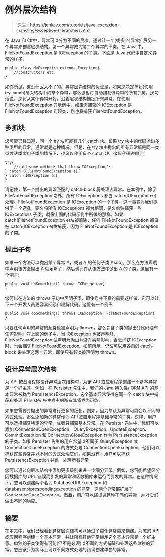 # 例外层次结构

> 原文：<https://jenkov.com/tutorials/java-exception-handling/exception-hierarchies.html>

在 Java 和 C#中，异常可以分为不同的层次。通过让一个(或多个)异常扩展另一个异常来创建层次结构。第一个异常成为第二个异常的子类。在 Java 中，FileNotFoundException 是 IOException 的子类。下面是 Java 代码中自定义异常的样子:

```
public class MyException extends Exception{
    //constructors etc.
}

```

如你所见，这没什么大不了的。异常层次结构的优点是，如果您决定捕获(使用 try-catch)层次结构中的某个异常，那么您也将自动捕获该异常的所有子类。换句话说，您将从某个异常开始，沿着层次结构捕捉所有异常。在使用 FileNotFoundException 的示例中，如果您捕获的 IOException 是 FileNotFoundException 的超类，您也将捕获 FileNotFoundException。

## 多抓块

您可能已经知道，同一个 try 块可能有几个 catch 块。如果 try 块中的代码抛出多种类型的异常，通常就是这种情况。但是，在 try 块中抛出的所有异常都是同一类型或该类型的子类的情况下，也可以使用多个 catch 块。这段代码说明了:

```
try{
    //call some methods that throw IOException's
} catch (FileNotFoundException e){
} catch (IOException e){
}

```

请记住，第一个抛出的异常匹配的 catch-block 将处理该异常。在本例中，除了 FileNotFoundException 之外，所有 IOExceptions 都由 catch(IOException e)处理。FileNotFoundException 是 IOException 的一个子类，这一事实为我们提供了一个选择，要么将所有 IOExceptions 视为相同，要么单独捕获一些 IOExceptions 子类，就像上面的代码示例中所做的那样。如果 catch(FileNotFoundException e)块被删除，任何 FileNotFoundException 都将被 catch(IOException e)块捕获，因为 FileNotFoundException 是 IOException 的子类。

## 抛出子句

如果一个方法可以抛出某个异常 A，或者 A 的任何子类(Asub)，那么在方法声明中声明该方法抛出 A 就足够了，然后也允许从该方法中抛出 A 的子类。这里有一个例子:

```
public void doSomething() throws IOException{
}

```

您可以在方法的 throws 子句中声明子类，即使您并不真的需要这样做。它可以让下一个开发人员更容易阅读和理解代码。这里有一个例子:

```
public void doSomething() throws IOException, FileNotFoundException{
}

```

只要任何声明的异常的超类也被声明为 thrown，那么包含子类的抛出对代码没有任何影响。在上面的例子中，当 IOException 也被声明时，FileNotFoundException 被声明为抛出并没有实际影响。当您捕获 IOException 时，也会捕获 FileNotFoundException。如前所示，仍然可以用各自的 catch-block 来处理这两个异常，即使只有超类被声明为 thrown。

## 设计异常层次结构

为 API 或应用程序设计异常层次结构时，为该 API 或应用程序创建一个基本异常是一个好主意。例如，在 Persister 先生中，我们的 Java 持久性/ ORM API 的基本异常被称为 PersistenceException。这个基本异常使得在同一个 catch 块中捕获和处理 Persister 先生抛出的所有异常成为可能。

如果您需要对抛出的异常进行更多的细化，例如，因为您认为异常可能会以不同的方式处理，那么添加新的异常作为 API 或应用程序基础异常的子类。这样，用户可以选择捕获特定的异常，或者只捕获基本异常。在 Persister 先生中，我们可以添加 ConnectionOpenException、QueryException、UpdateException、CommitException 和 ConnectionCloseException 作为 PersistenceException 的子类。如果 Persister 先生的用户希望以不同于 QueryException 或 ConnectionCloseException 的方式处理 ConnectionOpenException，他们可以捕获这些异常并以不同的方式处理它们。如果没有，用户可以捕获 PersistenceException 并统一处理所有异常。

您可以通过向层次结构中添加更多级别来进一步细分异常。例如，您可能希望区分因数据库的 URL 错误而引发的异常和因数据库未运行而引发的异常。在这种情况下，您可以创建两个名为 DatabaseURLException 和 databasenotprespondingexception 的异常，这两个异常都扩展了 ConnectionOpenException。然后，用户可以捕捉这两种不同的异常，并对它们做出不同的响应。

## 摘要

在本文中，我们已经看到异常层次结构可以通过子类化异常类来创建。为您的 API 或应用程序创建一个基本异常，并让所有其他异常继承这个基本异常是一个好主意。单独的子类使得有可能(但不是必须)以不同的方式捕获和处理这些单独的异常。您应该只为实际上可以不同方式处理的错误创建单独的异常。